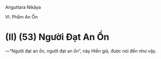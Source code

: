 Aṅguttara Nikāya

VI. Phẩm An Ổn

# (II) (53) Người Ðạt An Ổn

—“Người đạt an ổn, người đạt an ổn”, này Hiền giả, được nói đến như vậy.

